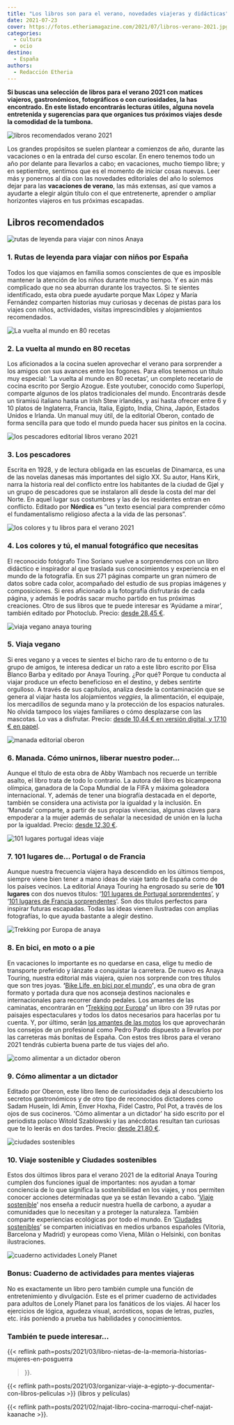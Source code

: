 ```yaml
---
title: "Los libros son para el verano, novedades viajeras y didácticas"
date: 2021-07-23
cover: https://fotos.etheriamagazine.com/2021/07/libros-verano-2021.jpg
categories: 
  - cultura
  - ocio
destino: 
  - España
authors: 
  - Redacción Etheria
---
```


**Si buscas una selección de libros para el verano 2021 con matices viajeros, 
gastronómicos, fotográficos o con curiosidades, la has encontrado. En este listado 
encontrarás lecturas útiles, alguna novela entretenida y sugerencias para que organices 
tus próximos viajes desde la comodidad de la tumbona.** 

![libros recomendados verano 2021](https://fotos.etheriamagazine.com/2021/07/libros-verano-2021.jpg "Aprovecha el verano para aprender, entretenerte y organizar tus viajes. © Dan Dumitriu")

Los grandes propósitos se suelen plantear a comienzos de año, durante las vacaciones o 
en la entrada del curso escolar. En enero tenemos todo un año por delante para llevarlos 
a cabo; en vacaciones, mucho tiempo libre; y en septiembre, sentimos que es el momento 
de iniciar cosas nuevas. Leer más y ponernos al día con las novedades editoriales del 
año lo solemos dejar para las **vacaciones de verano**, las más extensas, así que vamos 
a ayudarte a elegir algún título con el que entretenerte, aprender o ampliar horizontes 
viajeros en tus próximas escapadas. 

## Libros recomendados

![rutas de leyenda para viajar con ninos Anaya](https://fotos.etheriamagazine.com/2021/07/rutas-leyenda-anaya-touring.jpg "Rutas de leyenda, de Anaya Touring.")

### 1\. Rutas de leyenda para viajar con niños por España

Todos los que viajamos en familia somos conscientes de que es imposible mantener la 
atención de los niños durante mucho tiempo. Y es aún más complicado que no sea aburran 
durante los trayectos. Si te sientes identificado, esta obra puede ayudarte porque Max 
López y María Fernández comparten historias muy curiosas y decenas de pistas para los 
viajes con niños, actividades, visitas imprescindibles y alojamientos recomendados. 

![La vuelta al mundo en 80 recetas](https://fotos.etheriamagazine.com/2021/07/vuelta-mundo-recetas-superlopi.jpg "La vuelta al mundo en 80 recetas.")

### 2\. La vuelta al mundo en 80 recetas

Los aficionados a la cocina suelen aprovechar el verano para sorprender a los amigos con 
sus avances entre los fogones. Para ellos tenemos un título muy especial: ‘La vuelta al 
mundo en 80 recetas’, un completo recetario de cocina escrito por Sergio Azogue. Este 
youtuber, conocido como Superlopi, comparte algunos de los platos tradicionales del 
mundo. Encontrarás desde un tiramisú italiano hasta un Irish Stew irlandés, y así hasta 
ofrecer entre 6 y 10 platos de Inglaterra, Francia, Italia, Egipto, India, China, Japón, 
Estados Unidos e Irlanda. Un manual muy útil, de la editorial Oberon, contado de forma 
sencilla para que todo el mundo pueda hacer sus pinitos en la cocina. 

![los pescadores editorial libros verano 2021](https://fotos.etheriamagazine.com/2021/07/los-pescadores-nordica.jpg "© 'Los pescadores', de la editorial Nórdica.")

### 3\. Los pescadores

Escrita en 1928, y de lectura obligada en las escuelas de Dinamarca, es una de las 
novelas danesas más importantes del siglo XX. Su autor, Hans Kirk, narra la historia 
real del conflicto entre los habitantes de la ciudad de Gjøl y un grupo de pescadores 
que se instalaron allí desde la costa del mar del Norte. En aquel lugar sus costumbres y 
las de los residentes entran en conflicto. Editado por **Nórdica** es “un texto esencial 
para comprender cómo el fundamentalismo religioso afecta a la vida de las personas”. 

![los colores y tu libros para el verano 2021](https://fotos.etheriamagazine.com/2021/07/los-colores-y-tu.jpg "'Los colores y tú', de PhotoClub.")

### 4\. Los colores y tú, el manual fotográfico que necesitas

El reconocido fotógrafo Tino Soriano vuelve a sorprendernos con un libro didáctico e 
inspirador al que traslada sus conocimientos y experiencia en el mundo de la fotografía. 
En sus 271 páginas comparte un gran número de datos sobre cada color, acompañado del 
estudio de sus propias imágenes y composiciones. Si eres aficionado a la fotografía 
disfrutarás de cada página, y además le podrás sacar mucho partido en tus próximas 
creaciones. Otro de sus libros que te puede interesar es ‘Ayúdame a mirar’, también 
editado por Photoclub. Precio: [desde 28,45 €](https://amzn.to/3zgwVp3). 

![viaja vegano anaya touring](https://fotos.etheriamagazine.com/2021/07/viaja-vegano-anaya.jpg "'Viaja vegano', editado por Anaya Touring.")

### 5\. Viaja vegano

Si eres vegano y a veces te sientes el bicho raro de tu entorno o de tu grupo de amigos, 
te interesa dedicar un rato a este libro escrito por Elisa Blanco Barba y editado por 
Anaya Touring. ¿Por qué? Porque tu conducta al viajar produce un efecto beneficioso en 
el destino, y debes sentirte orgulloso. A través de sus capítulos, analiza desde la 
contaminación que se genera al viajar hasta los alojamientos _veggies_, la alimentación, 
el equipaje, los mercadillos de segunda mano y la protección de los espacios naturales. 
No olvida tampoco los viajes familiares o cómo desplazarse con las mascotas. Lo vas a 
disfrutar. Precio: [desde 10,44 € en versión digital, y 17,10 € en 
papel](https://amzn.to/3BmDmsn). 

![manada editorial oberon](https://fotos.etheriamagazine.com/2021/07/libro-manada-oberon.jpg "'Manada', editado por Oberon.")

### 6\. Manada. Cómo unirnos, liberar nuestro poder...

Aunque el título de esta obra de Abby Wambach nos recuerde un terrible asalto, el libro 
trata de todo lo contrario. La autora del libro es bicampeona olímpica, ganadora de la 
Copa Mundial de la FIFA y máxima goleadora internacional. Y, además de tener una 
biografía destacada en el deporte, también se considera una activista por la igualdad y 
la inclusión. En ‘Manada’ comparte, a partir de sus propias vivencias, algunas claves 
para empoderar a la mujer además de señalar la necesidad de unión en la lucha por la 
igualdad. Precio: [desde 12,30 €](https://amzn.to/3BplygC). 

![101 lugares portugal ideas viaje](https://fotos.etheriamagazine.com/2021/07/101-lugares-portugal.jpg "'101 lugares de Portugal'.")

### 7\. 101 lugares de... Portugal o de Francia

Aunque nuestra frecuencia viajera haya descendido en los últimos tiempos, siempre viene 
bien tener a mano ideas de viaje tanto de España como de los países vecinos. La 
editorial Anaya Touring ha engrosado su serie de **101 lugares** con dos nuevos títulos: 
‘[101 lugares de Portugal sorprendentes](https://amzn.to/3eDLcUT)’, y ‘[101 lugares de 
Francia sorprendentes](https://amzn.to/3iwKRVh)’. Son dos títulos perfectos para 
inspirar futuras escapadas. Todas las ideas vienen ilustradas con amplias fotografías, 
lo que ayuda bastante a alegir destino. 

![Trekking por Europa de anaya](https://fotos.etheriamagazine.com/2021/07/trekking-europa.jpg "Trekking por Europa.")

### 8\. En bici, en moto o a pie

En vacaciones lo importante es no quedarse en casa, elige tu medio de transporte 
preferido y lánzate a conquistar la carretera. De nuevo es Anaya Touring, nuestra 
editorial más viajera, quien nos sorprende con tres títulos que son tres joyas. 
**‘**[Bike Life, en bici por el mundo](https://amzn.to/2UtmnEj)**’**, es una obra de 
gran formato y portada dura que nos aconseja destinos nacionales e internacionales para 
recorrer dando pedales. Los amantes de las caminatas, encontrarán en **‘**[Trekking por 
Europa](https://amzn.to/2TlYgH4)**’** un libro con 39 rutas por paisajes espectaculares 
y todos los datos necesarios para hacerlas por tu cuenta. Y, por último, serán [los 
amantes de las motos](https://amzn.to/3eyeNPK) los que aprovecharán los consejos de un 
profesional como Pedro Pardo dispuesto a llevarlos por las carreteras más bonitas de 
España. Con estos tres libros para el verano 2021 tendrás cubierta buena parte de tus 
viajes del año. 

![como alimentar a un dictador oberon](https://fotos.etheriamagazine.com/2021/07/como-alimentar-a-un-dictador.jpg "'Cómo alimentar a un dictador', de la editorial Oberon.")

### 9\. Cómo alimentar a un dictador

Editado por Oberon, este libro lleno de curiosidades deja al descubierto los secretos 
gastronómicos y de otro tipo de reconocidos dictadores como Sadam Husein, Idi Amin, 
Enver Hoxha, Fidel Castro, Pol Pot, a través de los ojos de sus cocineros. 'Cómo 
alimentar a un dictador' ha sido escrito por el periodista polaco Witold Szablowski y 
las anécdotas resultan tan curiosas que te lo leerás en dos tardes. Precio: [desde 21,80 
€](https://amzn.to/3ircT4o). 

![ciudades sostenibles](https://fotos.etheriamagazine.com/2021/07/ciudades-sostenibles-anaya.jpg "Ciudades sostenibles, escrito por Miguel Cuesta.")

### 10\. Viaje sostenible y Ciudades sostenibles

Estos dos últimos libros para el verano 2021 de la editorial Anaya Touring cumplen dos 
funciones igual de importantes: nos ayudan a tomar conciencia de lo que significa la 
sostenibilidad en los viajes, y nos permiten conocer acciones determinadas que ya se 
están llevando a cabo. '[Viaje sostenible](https://amzn.to/3ewukPZ)' nos enseña a 
reducir nuestra huella de carbono, a ayudar a comunidades que lo necesitan y a proteger 
la naturaleza. También comparte experiencias ecológicas por todo el mundo. En ‘[Ciudades 
sostenibles](https://amzn.to/3xMZ9Yd)’ se comparten iniciativas en medios urbanos 
españoles (Vitoria, Barcelona y Madrid) y europeas como Viena, Milán o Helsinki, con 
bonitas ilustraciones. 

![cuaderno actividades Lonely Planet](https://fotos.etheriamagazine.com/2021/07/cuaderno-de-actividades-lonely-planet.jpg "'Cuaderno de actividades para mentes viajeras', de Lonely Planet.")

### Bonus: Cuaderno de actividades para mentes viajeras

No es exactamente un libro pero también cumple una función de entretenimiento y 
divulgación. Este es el primer cuaderno de actividades para adultos de Lonely Planet 
para los fanáticos de los viajes. Al hacer los ejercicios de lógica, agudeza visual, 
acrósticos, sopas de letras, puzles, etc. irás poniendo a prueba tus habilidades y 
conocimientos. 

### También te puede interesar...

{{< reflink path=posts/2021/03/libro-nietas-de-la-memoria-historias-mujeres-en-posguerra 
>}}. 

{{< reflink 
path=posts/2021/03/organizar-viaje-a-egipto-y-documentar-con-libros-peliculas >}} 
(libros y películas) 

{{< reflink path=posts/2021/02/najat-libro-cocina-marroqui-chef-najat-kaanache >}}.
